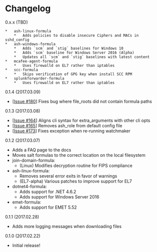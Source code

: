 # Changelog

0.x.x (TBD)

    *   ash-linux-formula
        *   Adds policies to disable insecure Ciphers and MACs in sshd_config
    *   ash-windows-formula
        *   Adds `scm` and `stig` baselines for Windows 10
        *   Adds `scm` baseline for Windows Server 2016 (Alpha)
        *   Updates all `scm` and `stig` baselines with latest content
    *   mcafee-agent-formula
        *   Uses firewalld on EL7 rather than iptables
    *   scc-formula
        *   Skips verification of GPG key when install SCC RPM
    *   splunkforwarder-formula
        *   Uses firewalld on EL7 rather than iptables

0.1.4 (2017.03.09)

*   [[Issue #180][180]] Fixes bug where file_roots did not contain formula paths

[180]: https://github.com/plus3it/watchmaker/issues/180

0.1.3 (2017.03.08)

*   [[Issue #164][164]] Aligns cli syntax for extra_arguments with other cli opts
*   [[Issue #165][165]] Removes ash_role from default config file
*   [[Issue #173][173]] Fixes exception when re-running watchmaker

[173]: https://github.com/plus3it/watchmaker/issues/173
[164]: https://github.com/plus3it/watchmaker/issues/164
[165]: https://github.com/plus3it/watchmaker/issues/165

0.1.2 (2017.03.07)

*   Adds a FAQ page to the docs
*   Moves salt formulas to the correct location on the local filesystem
*   join-domain-formula:
    *   (Linux) Modifies decryption routine for FIPS compliance
*   ash-linux-formula:
    *   Removes several error exits in favor of warnings
    *   (EL7-alpha) Various patches to improve support for EL7
*   dotnet4-formula:
    *   Adds support for .NET 4.6.2
    *   Adds support for Windows Server 2016
*   emet-formula:
    *   Adds support for EMET 5.52

0.1.1 (2017.02.28)

*   Adds more logging messages when downloading files

0.1.0 (2017.02.22)

*   Initial release!
